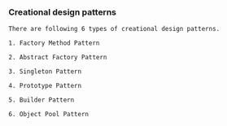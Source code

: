 ### Creational design patterns

```
There are following 6 types of creational design patterns.

1. Factory Method Pattern

2. Abstract Factory Pattern

3. Singleton Pattern

4. Prototype Pattern

5. Builder Pattern

6. Object Pool Pattern
```
